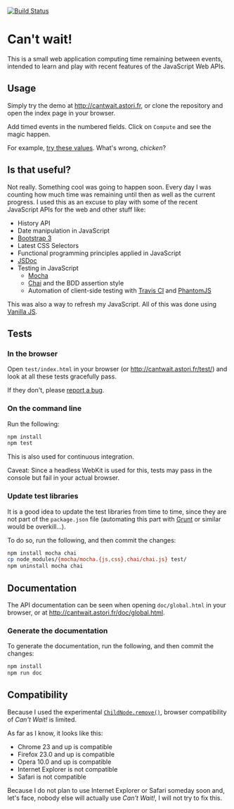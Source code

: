 [![Build Status](https://travis-ci.org/astorije/cantwait.svg?branch=master)](https://travis-ci.org/astorije/cantwait)

# Can't wait!

This is a small web application computing time remaining between events, intended to learn and play with recent features of the JavaScript Web APIs.

## Usage

Simply try the demo at <http://cantwait.astori.fr>, or clone the repository and open the index page in your browser.

Add timed events in the numbered fields. Click on `Compute` and see the magic happen.

For example, [try these values](http://cantwait.astori.fr/?e=1985-10-26T01%3A20&e=2015-10-21T16%3A29). What's wrong, *chicken*?

## Is that useful?

Not really. Something cool was going to happen soon. Every day I was counting how much time was remaining until then as well as the current progress.
I used this as an excuse to play with some of the recent JavaScript APIs for the web and other stuff like:

- History API
- Date manipulation in JavaScript
- [Bootstrap 3](http://getbootstrap.com/)
- Latest CSS Selectors
- Functional programming principles applied in JavaScript
- [JSDoc](http://usejsdoc.org/)
- Testing in JavaScript
  - [Mocha](http://mochajs.org/)
  - [Chai](http://chaijs.com/) and the BDD assertion style
  - Automation of client-side testing with [Travis CI](http://docs.travis-ci.com/) and [PhantomJS](http://phantomjs.org/)

This was also a way to refresh my JavaScript. All of this was done using [Vanilla JS](http://vanilla-js.com/).

## Tests

### In the browser

Open `test/index.html` in your browser (or <http://cantwait.astori.fr/test/>) and look at all these tests gracefully pass.

If they don't, please [report a bug](https://github.com/astorije/cantwait/issues).

### On the command line

Run the following:

```bash
npm install
npm test
```

This is also used for continuous integration.

Caveat: Since a headless WebKit is used for this, tests may pass in the console but fail in your actual browser.

### Update test libraries

It is a good idea to update the test libraries from time to time, since they are not part of the `package.json` file
(automating this part with [Grunt](http://gruntjs.com/) or similar would be overkill...).

To do so, run the following, and then commit the changes:

```bash
npm install mocha chai
cp node_modules/{mocha/mocha.{js,css},chai/chai.js} test/
npm uninstall mocha chai
```

## Documentation

The API documentation can be seen when opening `doc/global.html` in your browser, or at <http://cantwait.astori.fr/doc/global.html>.

### Generate the documentation

To generate the documentation, run the following, and then commit the changes:

```bash
npm install
npm run doc
```

## Compatibility

Because I used the experimental [`ChildNode.remove()`](https://developer.mozilla.org/en-US/docs/Web/API/ChildNode.remove), browser compatibility of *Can't Wait!* is limited.

As far as I know, it looks like this:

- Chrome 23 and up is compatible
- Firefox 23.0 and up is compatible
- Opera 10.0 and up is compatible
- Internet Explorer is not compatible
- Safari is not compatible

Because I do not plan to use Internet Explorer or Safari someday soon and, let's face, nobody else will actually use *Can't Wait!*, I will not try to fix this.
